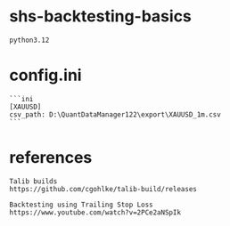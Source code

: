 # shs-backtesting-basics

    python3.12



# config.ini

    ```ini
    [XAUUSD]
    csv_path: D:\QuantDataManager122\export\XAUUSD_1m.csv
    ```

# references

    Talib builds
    https://github.com/cgohlke/talib-build/releases

    Backtesting using Trailing Stop Loss
    https://www.youtube.com/watch?v=2PCe2aNSpIk


